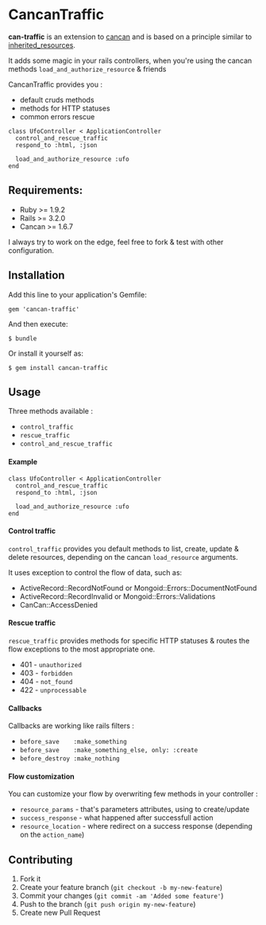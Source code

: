 # CancanTraffic

**can-traffic** is an extension to [cancan](http://github.com/ryanb/cancan/) and is based on a principle similar to [inherited_resources](http://github.com/josevalim/inherited_resources).

It adds some magic in your rails controllers, when you're using the cancan methods ```load_and_authorize_resource``` & friends

CancanTraffic provides you :

* default cruds methods
* methods for HTTP statuses
* common errors rescue

```
class UfoController < ApplicationController
  control_and_rescue_traffic
  respond_to :html, :json

  load_and_authorize_resource :ufo
end
```

## Requirements:

* Ruby >= 1.9.2
* Rails >= 3.2.0
* Cancan >= 1.6.7

I always try to work on the edge, feel free to fork & test with other configuration.

## Installation


Add this line to your application's Gemfile:

    gem 'cancan-traffic'

And then execute:

    $ bundle

Or install it yourself as:

    $ gem install cancan-traffic

## Usage

Three methods available :

* ``control_traffic``
* ``rescue_traffic``
* ``control_and_rescue_traffic``


#### Example

```
class UfoController < ApplicationController
  control_and_rescue_traffic
  respond_to :html, :json

  load_and_authorize_resource :ufo
end
```


#### Control traffic

`control_traffic` provides you default methods to list, create, update & delete resources, depending on the cancan `load_resource` arguments.

It uses exception to control the flow of data, such as:

  * ActiveRecord::RecordNotFound or Mongoid::Errors::DocumentNotFound
  * ActiveRecord::RecordInvalid or Mongoid::Errors::Validations
  * CanCan::AccessDenied


#### Rescue traffic

`rescue_traffic` provides methods for specific HTTP statuses & routes the flow exceptions to the most appropriate one.

  * 401 - `unauthorized`
  * 403 - `forbidden`
  * 404 - `not_found`
  * 422 - `unprocessable`


#### Callbacks

Callbacks are working like rails filters :

  * `before_save    :make_something`
  * `before_save    :make_something_else, only: :create`
  * `before_destroy :make_nothing`

#### Flow customization

You can customize your flow by overwriting few methods in your controller :

  * `resource_params` - that's parameters attributes, using to create/update
  * `success_response` - what happened after successfull action
  * `resource_location` - where redirect on a success response (depending on the `action_name`)
  
 


## Contributing

1. Fork it
2. Create your feature branch (`git checkout -b my-new-feature`)
3. Commit your changes (`git commit -am 'Added some feature'`)
4. Push to the branch (`git push origin my-new-feature`)
5. Create new Pull Request
